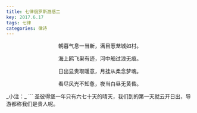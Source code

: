 ```yaml
---
title: 七律俄罗斯游感二
key: 2017.6.17
tags: 七律
categories: 律诗
---
```


<p align="center">朝暮气息一当新，满目葱茏城如村。
</p>
<p align="center">海上鸥飞巣有迹，河中船过浪无痕。
</p>
<p align="center">日出显贵取暖意，月挂从柔念梦魂。
</p>
<p align="center">看尽风光不知惫，夜当白昼无黄昏。
</p>
_小注：_
```
圣彼得堡一年只有六七十天的晴天，我们到的第一天就云开日出，导游都称我们是贵人呢。

```